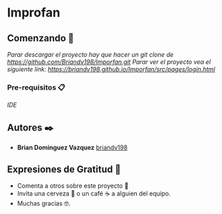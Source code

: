 # Improfan

## Comenzando 🚀

_Parar descargar el proyecto hay que hacer un git clone de https://github.com/Briandv198/Imporfan.git_
_Parar ver el proyecto vea el siguiente link: https://briandv198.github.io/Imporfan/src/pages/login.html_

### Pre-requisitos 📋

_IDE_

## Autores ✒️

- **Brian Dominguez Vazquez** [briandv198](https://github.com/briandv198)

## Expresiones de Gratitud 🎁

- Comenta a otros sobre este proyecto 📢
- Invita una cerveza 🍺 o un café ☕ a alguien del equipo.
- Muchas gracias 🤓.